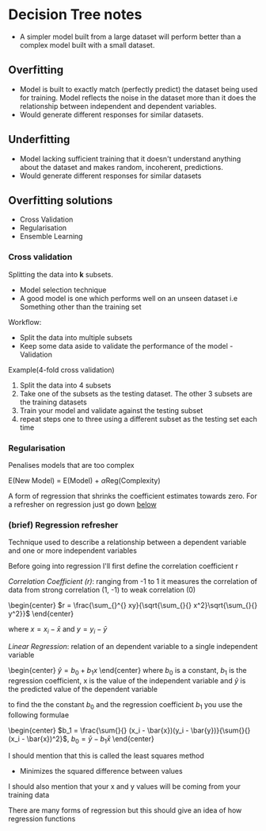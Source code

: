 
# Decision Tree notes

* A simpler model built from a large dataset will perform better than a complex model built with a small dataset.

## Overfitting

* Model is built to exactly match (perfectly predict) the dataset being used for training. Model reflects the noise in the dataset more than it does the relationship between independent and dependent variables.
* Would generate different responses for similar datasets.

## Underfitting

* Model lacking sufficient training that it doesn't understand anything about the dataset and makes random, incoherent, predictions.
* Would generate different responses for similar datasets

## Overfitting solutions

* Cross Validation
* Regularisation
* Ensemble Learning

### Cross validation

Splitting the data into **k** subsets.

* Model selection technique
* A good model is one which performs well on an unseen dataset i.e Something other than the training set

Workflow:

* Split the data into multiple subsets
* Keep some data aside to validate the performance of the model - Validation

Example(4-fold cross validation)

1. Split the data into 4 subsets
2. Take one of the subsets as the testing dataset. The other 3 subsets are the training datasets
3. Train your model and validate against the testing subset
4. repeat steps one to three using a different subset as the testing set each time

### Regularisation

Penalises models that are too complex

E(New Model) = E(Model) + $\alpha$Reg(Complexity)

A form of regression that shrinks the coefficient estimates towards zero. For a refresher on regression just go down [below](#Regression-refresher)

### (brief) Regression refresher

Technique used to describe a relationship between a dependent variable and one or more independent variables

Before going into regression I'll first define the correlation coefficient r

*Correlation Coefficient (r)*: ranging from -1 to 1 it measures the correlation of data from strong correlation (1, -1) to weak correlation (0)

\begin{center}
$r = \frac{\sum_{}^{} xy}{\sqrt{\sum_{}{} x^2}\sqrt{\sum_{}{} y^2}}$
\end{center}

where $x = x_i - \bar{x}$ and $y = y_i - \bar{y}$

*Linear Regression*: relation of an dependent variable to a single independent variable

\begin{center}
$\hat{y} = b_0 + b_1 x$
\end{center}
where $b_0$ is a constant, $b_1$ is the regression coefficient, x is the value of the independent variable and $\hat{y}$ is the predicted value of the dependent variable

to find the the constant $b_0$ and the regression coefficient $b_1$ you use the following formulae

\begin{center}
$b_1 = \frac{\sum{}{} (x_i - \bar{x})(y_i - \bar{y})}{\sum{}{}(x_i - \bar{x})^2}$, $b_0 = \bar{y} - b_1\bar{x}$
\end{center}

I should mention that this is called the least squares method

* Minimizes the squared difference between values

I should also mention that your x and y values will be coming from your training data

There are many forms of regression but this should give an idea of how regression functions

